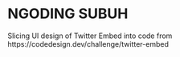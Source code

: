 <h1>NGODING SUBUH</h1>
Slicing UI design of Twitter Embed into code from https://codedesign.dev/challenge/twitter-embed
